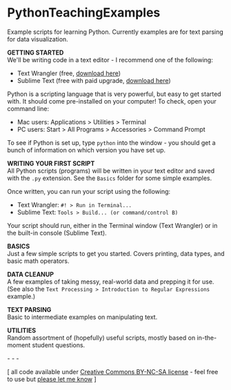 PythonTeachingExamples
======================

Example scripts for learning Python. Currently examples are for text parsing for data visualization.

**GETTING STARTED**  
We'll be writing code in a text editor - I recommend one of the following:  
+	Text Wrangler (free, [download here](http://www.barebones.com/products/textwrangler/download.html))  
+	Sublime Text (free with paid upgrade, [download here](http://www.sublimetext.com/2))

Python is a scripting language that is very powerful, but easy to get started with. It should come pre-installed on your computer! To check, open your command line:  
+	Mac users: Applications > Utilities > Terminal  
+	PC users: Start > All Programs > Accessories > Command Prompt

To see if Python is set up, type `python` into the window - you should get a bunch of information on which version you have set up.

**WRITING YOUR FIRST SCRIPT**  
All Python scripts (programs) will be written in your text editor and saved with the `.py` extension. See the `Basics` folder for some simple examples.

Once written, you can run your script using the following:  
+	Text Wrangler: `#! > Run in Terminal...`  
+	Sublime Text: `Tools > Build... (or command/control B)`  

Your script should run, either in the Terminal window (Text Wrangler) or in the built-in console (Sublime Text).

**BASICS**  
Just a few simple scripts to get you started. Covers printing, data types, and basic math operators.

**DATA CLEANUP**  
A few examples of taking messy, real-world data and prepping it for use. (See also the `Text Processing > Introduction to Regular Expressions` example.)

**TEXT PARSING**  
Basic to intermediate examples on manipulating text.

**UTILITIES**  
Random assortment of (hopefully) useful scripts, mostly based on in-the-moment student questions.

\- \- \-

\[ all code available under [Creative Commons BY-NC-SA license](http://creativecommons.org/licenses/by-nc-sa/3.0/) - feel free to use but [please let me know](http://www.jeffreythompson.org) \]
